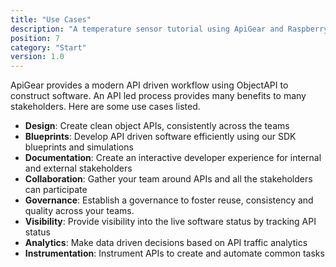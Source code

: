 ```yaml
---
title: "Use Cases"
description: "A temperature sensor tutorial using ApiGear and Raspberry Pi"
position: 7
category: "Start"
version: 1.0
---
```


ApiGear provides a modern API driven workflow using ObjectAPI to construct software. An API led process provides many benefits to many stakeholders. Here are some use cases listed.


- **Design**: Create clean object APIs, consistently across the teams
- **Blueprints**: Develop API driven software efficiently using our SDK blueprints and simulations
- **Documentation**: Create an interactive developer experience for internal and external stakeholders
- **Collaboration**: Gather your team around APIs and all the stakeholders can participate
- **Governance**: Establish a governance to foster reuse, consistency and quality across your teams.
- **Visibility**: Provide visibility into the live software status by tracking API status
- **Analytics**: Make data driven decisions based on API traffic analytics
- **Instrumentation**: Instrument APIs to create and automate common tasks

